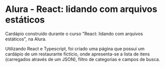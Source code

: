 # Alura - React: lidando com arquivos estáticos

Cardápio construído durante o curso "React: lidando com arquivos estáticos", na Alura.

Utilizando React e Typescript, foi criado uma página que possui um cardápio de um restaurante fictício, onde apresenta-se a lista de itens (carregados através de um JSON), filtro de categorias e campos de busca.
